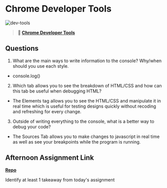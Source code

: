 # Chrome Developer Tools

![dev-tools](https://bcw.blob.core.windows.net/public/img/lesson-images/4571780153354770)

> **📖 [Chrome Developer Tools](https://codeworksacademy.com/fs-student-guide/resources/wk2/03-Chrome-Dev-Tools)**

## Questions

1. What are the main ways to write information to the console? Why/when should you use each style.
 - console.log()
2. Which tab allows you to see the breakdown of HTML/CSS and how can this tab be useful when debugging HTML?
 - The Elements tag allows you to see the HTML/CSS and manipulate it in real time which is useful for testing designs quickly without recoding and refreshing for every change.
3. Outside of writing everything to the console, what is a better way to debug your code?
 - The Sources Tab allows you to make changes to javascript in real time as well as see your breakpoints while the program is running.
## Afternoon Assignment Link

**[Repo](https://github.com/clear/<ASSIGNMENT_REPO>)**

Identify at least 1 takeaway from today's assignment
